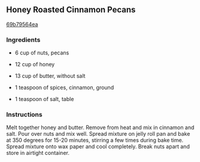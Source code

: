 ## Honey Roasted Cinnamon Pecans

[69b79564ea](http://www.food.com/recipe/honey-roasted-cinnamon-pecans-382065)

### Ingredients

 - 6 cup of nuts, pecans

 - 12 cup of honey

 - 13 cup of butter, without salt

 - 1 teaspoon of spices, cinnamon, ground

 - 1 teaspoon of salt, table

### Instructions

Melt together honey and butter. Remove from heat and mix in cinnamon and salt. Pour over nuts and mix well. Spread mixture on jelly roll pan and bake at 350 degrees for 15-20 minutes, stirring a few times during bake time. Spread mixture onto wax paper and cool completely. Break nuts apart and store in airtight container.
